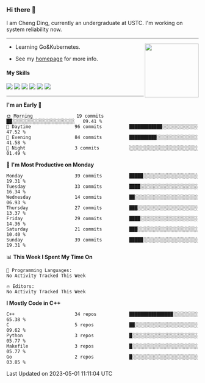 ### Hi there 👋

I am Cheng Ding, currently an undergraduate at USTC.
I'm working on system reliability now.

---

<img align="right" height="141" src="https://github-readme-stats.vercel.app/api?username=IrisesD&theme=tokyonight&show_icons=true&count_private=true">

-  Learning Go&Kubernetes.

-  See my [homepage](https://irisesd.github.io) for more info.

#### My Skills

![](https://img.shields.io/badge/C++-65318e?logo=cplusplus&logoColor=fff)
![](https://img.shields.io/badge/Python-3e74a2?logo=python&logoColor=fff)
![](https://img.shields.io/badge/C-5654a2?logo=c&logoColor=fff)
![](https://img.shields.io/badge/Go-00aaff?logo=go&logoColor=fff)
![](https://img.shields.io/badge/Docker-0088ff?logo=docker&logoColor=fff)
![](https://img.shields.io/badge/Kubernetes-0066FF?logo=kubernetes&logoColor=fff)

---
<!--START_SECTION:waka-->
**I'm an Early 🐤** 

```text
🌞 Morning                19 commits          ██░░░░░░░░░░░░░░░░░░░░░░░   09.41 % 
🌆 Daytime                96 commits          ████████████░░░░░░░░░░░░░   47.52 % 
🌃 Evening                84 commits          ██████████░░░░░░░░░░░░░░░   41.58 % 
🌙 Night                  3 commits           ░░░░░░░░░░░░░░░░░░░░░░░░░   01.49 % 
```
📅 **I'm Most Productive on Monday** 

```text
Monday                   39 commits          █████░░░░░░░░░░░░░░░░░░░░   19.31 % 
Tuesday                  33 commits          ████░░░░░░░░░░░░░░░░░░░░░   16.34 % 
Wednesday                14 commits          ██░░░░░░░░░░░░░░░░░░░░░░░   06.93 % 
Thursday                 27 commits          ███░░░░░░░░░░░░░░░░░░░░░░   13.37 % 
Friday                   29 commits          ████░░░░░░░░░░░░░░░░░░░░░   14.36 % 
Saturday                 21 commits          ███░░░░░░░░░░░░░░░░░░░░░░   10.40 % 
Sunday                   39 commits          █████░░░░░░░░░░░░░░░░░░░░   19.31 % 
```


📊 **This Week I Spent My Time On** 

```text
💬 Programming Languages: 
No Activity Tracked This Week

🔥 Editors: 
No Activity Tracked This Week
```

**I Mostly Code in C++** 

```text
C++                      34 repos            ████████████████░░░░░░░░░   65.38 % 
C                        5 repos             ██░░░░░░░░░░░░░░░░░░░░░░░   09.62 % 
Python                   3 repos             █░░░░░░░░░░░░░░░░░░░░░░░░   05.77 % 
Makefile                 3 repos             █░░░░░░░░░░░░░░░░░░░░░░░░   05.77 % 
Go                       2 repos             █░░░░░░░░░░░░░░░░░░░░░░░░   03.85 % 
```




 Last Updated on 2023-05-01 11:11:04 UTC
<!--END_SECTION:waka-->